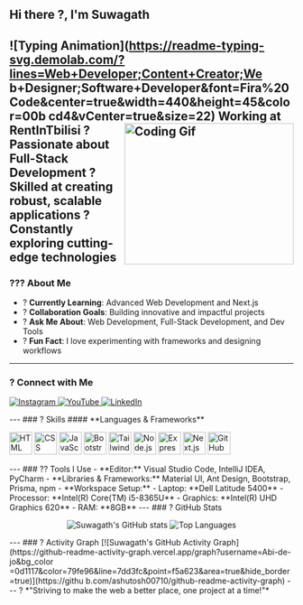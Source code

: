 ## Hi there ?, I'm **Suwagath**
![Typing
Animation](https://readme-typing-svg.demolab.com/?lines=Web+Developer;Content+Creator;We
b+Designer;Software+Developer&font=Fira%20Code&center=true&width=440&height=45&color=00b
cd4&vCenter=true&size=22)
Working at **RentInTbilisi**
<img align="right"
src="https://i.pinimg.com/originals/47/f0/34/47f0342cec72b800463bf003eac1257e.gif"
alt="Coding Gif" width="300" height="250" />
? Passionate about **Full-Stack Development**
? Skilled at creating robust, scalable applications
? Constantly exploring cutting-edge technologies
---
### ??? About Me
- ? **Currently Learning**: Advanced Web Development and Next.js
- ? **Collaboration Goals**: Building innovative and impactful projects
- ? **Ask Me About**: Web Development, Full-Stack Development, and Dev Tools
- ? **Fun Fact**: I love experimenting with frameworks and designing workflows
---
### ? Connect with Me
<p align="left">
<a href="https://instagram.com/codebyabi" target="_blank">
<img
src="https://img.shields.io/badge/Instagram-E4405F?style=for-the-badge&logo=instagram&lo
goColor=white" alt="Instagram" />
</a>
<a href="https://www.youtube.com/@codebyabi" target="_blank">
<img
src="https://img.shields.io/badge/YouTube-FF0000?style=for-the-badge&logo=youtube&logoCo
lor=white" alt="YouTube" />
</a>

<a href="https://www.linkedin.com/in/abisheik-r-ba932b274/" target="_blank">
<img
src="https://img.shields.io/badge/LinkedIn-blue?style=for-the-badge&logo=linkedin&logoCo
lor=white" alt="LinkedIn" />
</a>
</p>
---
### ? Skills
#### **Languages & Frameworks**
<p align="left">
<img height="40" src="https://img.icons8.com/color/48/000000/html-5.png" alt="HTML"
title="HTML" />
<img height="40" src="https://img.icons8.com/color/48/000000/css3.png" alt="CSS"
title="CSS" />
<img height="40" src="https://img.icons8.com/color/48/000000/javascript.png"
alt="JavaScript" title="JavaScript" />
<img height="40" src="https://img.icons8.com/color/48/000000/bootstrap.png"
alt="Bootstrap" title="Bootstrap" />
<img height="40" src="https://img.icons8.com/color/48/tailwindcss.png" alt="Tailwind
CSS" title="Tailwind CSS" />
<img height="40" src="https://img.icons8.com/color/48/000000/nodejs.png" alt="Node.js"
title="Node.js" />
<img height="40" src="https://img.icons8.com/ios/50/express-js.png" alt="Express.js"
title="Express.js" />
<img height="40" src="https://img.icons8.com/color/48/nextjs.png" alt="Next.js"
title="Next.js" />
<img height="40" src="https://img.icons8.com/color/48/000000/github.png" alt="GitHub"
title="GitHub" />
</p>
---
### ?? Tools I Use
- **Editor:** Visual Studio Code, IntelliJ IDEA, PyCharm 
- **Libraries & Frameworks:** Material UI, Ant Design, Bootstrap, Prisma, npm
- **Workspace Setup:**
- Laptop: **Dell Latitude 5400**
- Processor: **Intel(R) Core(TM) i5-8365U**
- Graphics: **Intel(R) UHD Graphics 620**
- RAM: **8GB**
---
### ? GitHub Stats
<p align="center">
<img
src="https://github-readme-stats.vercel.app/api?username=Abi-de-jo&show_icons=true&theme
=radical" alt="Suwagath's GitHub stats" />
<img
src="https://github-readme-stats.vercel.app/api/top-langs/?username=Abi-de-jo&layout=com
pact&theme=radical" alt="Top Languages" />

</p>
---
### ? Activity Graph
[![Suwagath's GitHub Activity
Graph](https://github-readme-activity-graph.vercel.app/graph?username=Abi-de-jo&bg_color
=0d1117&color=79fe96&line=7dd3fc&point=f5a623&area=true&hide_border=true)](https://githu
b.com/ashutosh00710/github-readme-activity-graph)
---
? *"Striving to make the web a better place, one project at a time!"*
